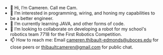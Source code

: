 - 👋 Hi, I’m Cameren. Call me Cam.
- 👀 I’m interested in programming, wiring, and honing my capabilities to be a better engineer.
- 🌱 I’m currently learning JAVA, and other forms of code.
- 💞️ I’m looking to collaborate on developing a robot for my school's robotics team 7718 for the First Robotics Competition.
- 📫 How to reach me: Email cameren.thibault-edmonds@uboces.edu for close peers or thibaultcameren@gmail.com for public chat.

<!---
camerenthibault/camerenthibault is a ✨ special ✨ repository because its `README.md` (this file) appears on your GitHub profile.
You can click the Preview link to take a look at your changes.
--->
